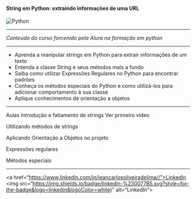 #### String em Python: extraindo informações de uma URL ####
![Python](https://img.shields.io/badge/python-3670A0?style=for-the-badge&logo=python&logoColor=ffdd54)
********************************************************
*Conteúdo do curso forcenido pela Alura na formação em python*
*****************************************************************
- Aprenda a manipular strings em Python para extrair informações de um texto
- Entenda a classe String e seus métodos mais a fundo
- Saiba como utilizar Expressões Regulares no Python para encontrar padrões
- Conheça os métodos especiais do Python e como utilizá-los para adicionar comportamento à sua classe
- Aplique conhecimentos de orientação a objetos
*******************************************************************************************************
Aulas
Introdução e fatiamento de strings Ver primeiro vídeo

Utilizando métodos de strings

Aplicando Orientação a Objetos no projeto

Expressões regulares

Métodos especiais
***********************************************************************************
<a href=“https://www.linkedin.com/in/jeancarlosoliveiradelima//">Linkedln
<img src=“https://img.shields.io/badge/linkedin-%230077B5.svg?style=for-the-badge&logo=linkedin&logoColor=white)” alt=“Linkedln”>
</a>
